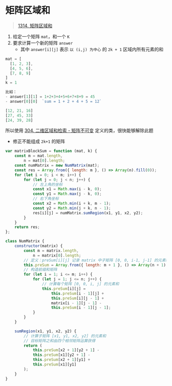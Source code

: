 
# 矩阵区域和



>  [1314. 矩阵区域和](https://leetcode.cn/problems/matrix-block-sum/)

1. 给定一个矩阵 `mat`，和一个 `K`
2. 要求计算一个新的矩阵 `answer`
	- 其中 `answer[i][j]` 表示 `以 (i,j) 为中心` 的 `2k + 1` 区域内所有元素的和


```javascript
mat = [
  [1, 2, 3],
  [4, 5, 6],
  [7, 8, 9]
] 
k = 1

比如：
- answer[1][1] = 1+2+3+4+5+6+7+8+9 = 45
- answer[0][0]  `sum = 1 + 2 + 4 + 5 = 12`

[12, 21, 16]
[27, 45, 33]
[24, 39, 28]
```


所以使用 [304. 二维区域和检索 - 矩阵不可变](/post/0zNVMLDg.html) 定义的类，很快能够解除此题
- 修正不能组成 `2k+1` 的矩阵

```javascript
var matrixBlockSum = function (mat, k) {
    const m = mat.length,
        n = mat[0].length;
    const numMatrix = new NumMatrix(mat);
    const res = Array.from({ length: m }, () => Array(n).fill(0));
    for (let i = 0; i < m; i++) {
        for (let j = 0; j < n; j++) {
            // 左上角的坐标
            const x1 = Math.max(i - k, 0);
            const y1 = Math.max(j - k, 0);
            // 右下角坐标
            const x2 = Math.min(i + k, m - 1);
            const y2 = Math.min(j + k, n - 1);
            res[i][j] = numMatrix.sumRegion(x1, y1, x2, y2);
        }
    }
    return res;
};

class NumMatrix {
    constructor(matrix) {
        const m = matrix.length,
            n = matrix[0].length;
        // 定义：preSum[i][j] 记录 matrix 中子矩阵 [0, 0, i-1, j-1] 的元素和
        this.preSum = Array.from({ length: m + 1 }, () => Array(n + 1).fill(0));
        // 构造前缀和矩阵
        for (let i = 1; i <= m; i++) {
            for (let j = 1; j <= n; j++) {
                // 计算每个矩阵 [0, 0, i, j] 的元素和
                this.preSum[i][j] =
                    this.preSum[i - 1][j] +
                    this.preSum[i][j - 1] +
                    matrix[i - 1][j - 1] -
                    this.preSum[i - 1][j - 1];
            }
        }
    }

    sumRegion(x1, y1, x2, y2) {
        // 计算子矩阵 [x1, y1, x2, y2] 的元素和
        // 目标矩阵之和由四个相邻矩阵运算获得
        return (
            this.preSum[x2 + 1][y2 + 1] -
            this.preSum[x1][y2 + 1] -
            this.preSum[x2 + 1][y1] +
            this.preSum[x1][y1]
        );
    }
}

```

